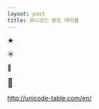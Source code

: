 ```yaml
---
layout: post
title: 유니코드 폰트 테이블
---
```


&#9733;

&#9728;

&#127904;

<span style="font-size:20px;">&#127804;</span>

http://unicode-table.com/en/

